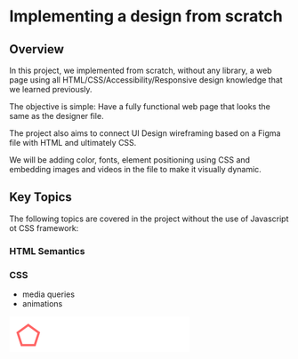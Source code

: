 # Implementing a design from scratch

## Overview
In this project, we implemented from scratch, without any library, a web page using all HTML/CSS/Accessibility/Responsive design knowledge that we learned previously.

The objective is simple: Have a fully functional web page that looks the same as the designer file.

The project also aims to connect UI Design wireframing based on a Figma file with HTML and ultimately CSS.

We will be adding color, fonts, element positioning using CSS and embedding images and videos in the file to make it visually dynamic.

## Key Topics
The following topics are covered in the project without the use of Javascript ot CSS framework:

### HTML Semantics

### CSS
* media queries
* animations



<img src="images/logo_headphones.png" alt="web logo">
